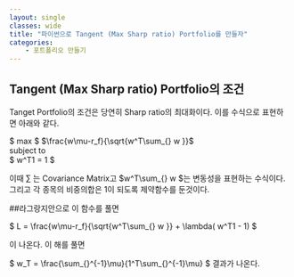 ```yaml
---
layout: single
classes: wide
title: "파이썬으로 Tangent (Max Sharp ratio) Portfolio를 만들자"
categories:
    - 포트폴리오 만들기
---
```


## Tangent (Max Sharp ratio) Portfolio의 조건
Tanget Portfolio의 조건은 당연히 Sharp ratio의 최대화이다. 이를 수식으로 표현하면 아래와 같다.

 $ max $  $\frac{w\mu-r_f}{\sqrt{w^T\sum_{} w }}$   
 subject to  
 $ w^T1 = 1 $  

이때 $\sum_{}$ 는 Covariance Matrix고 $w^T\sum_{} w $는 변동성을 표현하는 수식이다.  
그리고 각 종목의 비중의합은 1이 되도록 제약함수를 둔것이다.

##라그랑지안으로 이 함수를 풀면

$ L = \frac{w\mu-r_f}{\sqrt{w^T\sum_{} w }} + \lambda( w^T1 - 1) $  

이 나온다. 이 해를 풀면 

$ w_T = \frac{\sum_{}^{-1}\mu}{1^T\sum_{}^{-1}\mu} $ 결과가 나온다.
